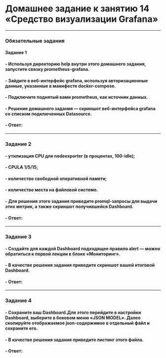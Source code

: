# Домашнее задание к занятию 14 «Средство визуализации Grafana»
---
### Обязательные задания

#### Задание 1
#### - Используя директорию help внутри этого домашнего задания, запустите связку prometheus-grafana.
#### - Зайдите в веб-интерфейс grafana, используя авторизационные данные, указанные в манифесте docker-compose.
#### - Подключите поднятый вами prometheus, как источник данных.
#### - Решение домашнего задания — скриншот веб-интерфейса grafana со списком подключенных Datasource.

#### - Ответ:
---

### Задание 2
#### - утилизация CPU для nodeexporter (в процентах, 100-idle);
#### - CPULA 1/5/15;
#### - количество свободной оперативной памяти;
#### - количество места на файловой системе.
#### - Для решения этого задания приведите promql-запросы для выдачи этих метрик, а также скриншот получившейся Dashboard.

#### - Ответ:
---

### Задание 3
#### - Создайте для каждой Dashboard подходящее правило alert — можно обратиться к первой лекции в блоке «Мониторинг».
#### - В качестве решения задания приведите скриншот вашей итоговой Dashboard.

#### - Ответ:
---

### Задание 4
#### - Сохраните ваш Dashboard.Для этого перейдите в настройки Dashboard, выберите в боковом меню «JSON MODEL». Далее скопируйте отображаемое json-содержимое в отдельный файл и сохраните его.
#### - В качестве решения задания приведите листинг этого файла.

#### - Ответ:
